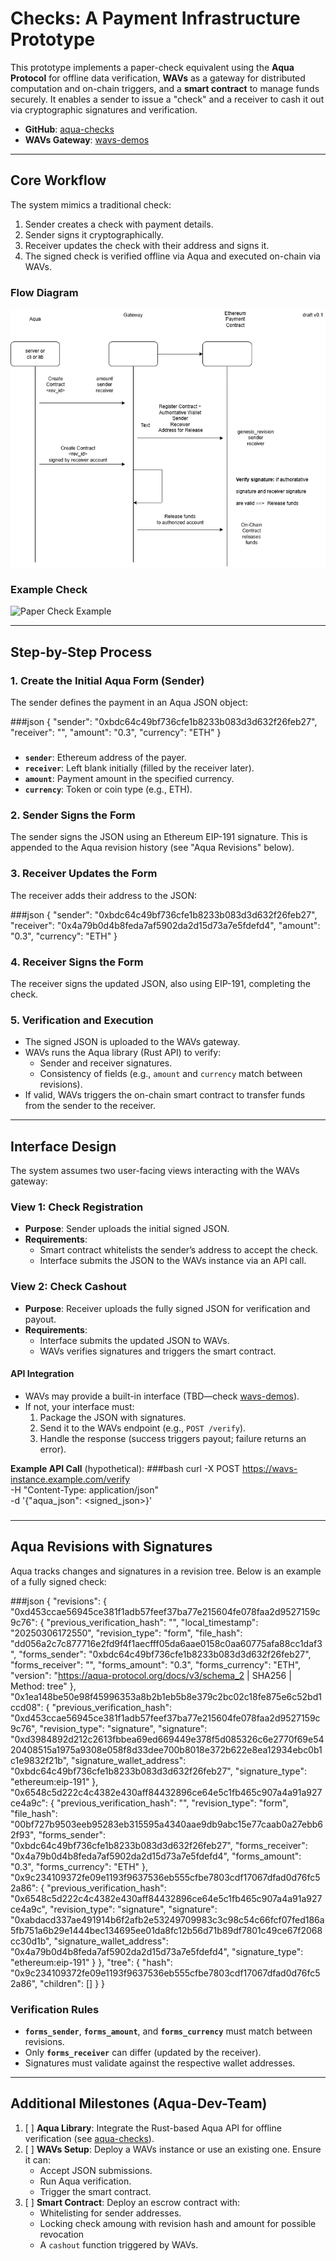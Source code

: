 # Checks: A Payment Infrastructure Prototype

This prototype implements a paper-check equivalent using the **Aqua Protocol** for offline data verification, **WAVs** as a gateway for distributed computation and on-chain triggers, and a **smart contract** to manage funds securely. It enables a sender to issue a "check" and a receiver to cash it out via cryptographic signatures and verification.

- **GitHub**: [aqua-checks](https://github.com/inblockio/aqua-checks)
- **WAVs Gateway**: [wavs-demos](https://github.com/Lay3rLabs/wavs-demos)

---

## Core Workflow

The system mimics a traditional check:
1. Sender creates a check with payment details.
2. Sender signs it cryptographically.
3. Receiver updates the check with their address and signs it.
4. The signed check is verified offline via Aqua and executed on-chain via WAVs.

### Flow Diagram
![Escrow Gateway Aqua](/docs_pics/Escrow_Gateway_Aqua.png)

### Example Check
![Paper Check Example](https://mycurrencyexchange.com/wp-content/uploads/2020/06/parts-of-a-check-1024x516.jpg)

---

## Step-by-Step Process

### 1. Create the Initial Aqua Form (Sender)
The sender defines the payment in an Aqua JSON object:

###json
{
  "sender": "0xbdc64c49bf736cfe1b8233b083d3d632f26feb27",
  "receiver": "",
  "amount": "0.3",
  "currency": "ETH"
}
###

- **`sender`**: Ethereum address of the payer.
- **`receiver`**: Left blank initially (filled by the receiver later).
- **`amount`**: Payment amount in the specified currency.
- **`currency`**: Token or coin type (e.g., ETH).

### 2. Sender Signs the Form
The sender signs the JSON using an Ethereum EIP-191 signature. This is appended to the Aqua revision history (see "Aqua Revisions" below).

### 3. Receiver Updates the Form
The receiver adds their address to the JSON:

###json
{
  "sender": "0xbdc64c49bf736cfe1b8233b083d3d632f26feb27",
  "receiver": "0x4a79b0d4b8feda7af5902da2d15d73a7e5fdefd4",
  "amount": "0.3",
  "currency": "ETH"
}
###

### 4. Receiver Signs the Form
The receiver signs the updated JSON, also using EIP-191, completing the check.

### 5. Verification and Execution
- The signed JSON is uploaded to the WAVs gateway.
- WAVs runs the Aqua library (Rust API) to verify:
  - Sender and receiver signatures.
  - Consistency of fields (e.g., `amount` and `currency` match between revisions).
- If valid, WAVs triggers the on-chain smart contract to transfer funds from the sender to the receiver.

---

## Interface Design

The system assumes two user-facing views interacting with the WAVs gateway:

### View 1: Check Registration
- **Purpose**: Sender uploads the initial signed JSON.
- **Requirements**:
  - Smart contract whitelists the sender’s address to accept the check.
  - Interface submits the JSON to the WAVs instance via an API call.

### View 2: Check Cashout
- **Purpose**: Receiver uploads the fully signed JSON for verification and payout.
- **Requirements**:
  - Interface submits the updated JSON to WAVs.
  - WAVs verifies signatures and triggers the smart contract.

#### API Integration
- WAVs may provide a built-in interface (TBD—check [wavs-demos](https://github.com/Lay3rLabs/wavs-demos)).
- If not, your interface must:
  1. Package the JSON with signatures.
  2. Send it to the WAVs endpoint (e.g., `POST /verify`).
  3. Handle the response (success triggers payout; failure returns an error).

**Example API Call** (hypothetical):
###bash
curl -X POST https://wavs-instance.example.com/verify \
  -H "Content-Type: application/json" \
  -d '{"aqua_json": <signed_json>}'
###

---

## Aqua Revisions with Signatures

Aqua tracks changes and signatures in a revision tree. Below is an example of a fully signed check:

###json
{
  "revisions": {
    "0xd453ccae56945ce381f1adb57feef37ba77e215604fe078faa2d9527159c9c76": {
      "previous_verification_hash": "",
      "local_timestamp": "20250306172550",
      "revision_type": "form",
      "file_hash": "dd056a2c7c877716e2fd9f4f1aecfff05da6aae0158c0aa60775afa88cc1daf3",
      "forms_sender": "0xbdc64c49bf736cfe1b8233b083d3d632f26feb27",
      "forms_receiver": "",
      "forms_amount": "0.3",
      "forms_currency": "ETH",
      "version": "https://aqua-protocol.org/docs/v3/schema_2 | SHA256 | Method: tree"
    },
    "0x1ea148be50e98f45996353a8b2b1eb5b8e379c2bc02c18fe875e6c52bd1ccd08": {
      "previous_verification_hash": "0xd453ccae56945ce381f1adb57feef37ba77e215604fe078faa2d9527159c9c76",
      "revision_type": "signature",
      "signature": "0xd3984892d212c2613fbbea69ed669449e378f5d085326c6e2770f69e5420408515a1975a9308e058f8d33dee700b8018e372b622e8ea12934ebc0b1c1e9832f21b",
      "signature_wallet_address": "0xbdc64c49bf736cfe1b8233b083d3d632f26feb27",
      "signature_type": "ethereum:eip-191"
    },
    "0x6548c5d222c4c4382e430aff84432896ce64e5c1fb465c907a4a91a927ce4a9c": {
      "previous_verification_hash": "",
      "revision_type": "form",
      "file_hash": "00bf727b9503eeb95283eb315595a4340aae9db9abc15e77caab0a27ebb62f93",
      "forms_sender": "0xbdc64c49bf736cfe1b8233b083d3d632f26feb27",
      "forms_receiver": "0x4a79b0d4b8feda7af5902da2d15d73a7e5fdefd4",
      "forms_amount": "0.3",
      "forms_currency": "ETH"
    },
    "0x9c234109372fe09e1193f9637536eb555cfbe7803cdf17067dfad0d76fc52a86": {
      "previous_verification_hash": "0x6548c5d222c4c4382e430aff84432896ce64e5c1fb465c907a4a91a927ce4a9c",
      "revision_type": "signature",
      "signature": "0xabdacd337ae491914b6f2afb2e53249709983c3c98c54c66fcf07fed186a5fb751a6b29e1444bec134695ee01da8fc12b56d71b89df7801c49ce67f2068cc30d1b",
      "signature_wallet_address": "0x4a79b0d4b8feda7af5902da2d15d73a7e5fdefd4",
      "signature_type": "ethereum:eip-191"
    }
  },
  "tree": {
    "hash": "0x9c234109372fe09e1193f9637536eb555cfbe7803cdf17067dfad0d76fc52a86",
    "children": []
  }
}
###

### Verification Rules
- **`forms_sender`**, **`forms_amount`**, and **`forms_currency`** must match between revisions.
- Only **`forms_receiver`** can differ (updated by the receiver).
- Signatures must validate against the respective wallet addresses.

---

## Additional Milestones (Aqua-Dev-Team)

1. [ ] **Aqua Library**: Integrate the Rust-based Aqua API for offline verification (see [aqua-checks](https://github.com/inblockio/aqua-checks)).
2. [ ] **WAVs Setup**: Deploy a WAVs instance or use an existing one. Ensure it can:
   - Accept JSON submissions.
   - Run Aqua verification.
   - Trigger the smart contract.
3. [ ] **Smart Contract**: Deploy an escrow contract with:
   - Whitelisting for sender addresses.
   - Locking check amoung with revision hash and amount for possible revocation
   - A `cashout` function triggered by WAVs.
